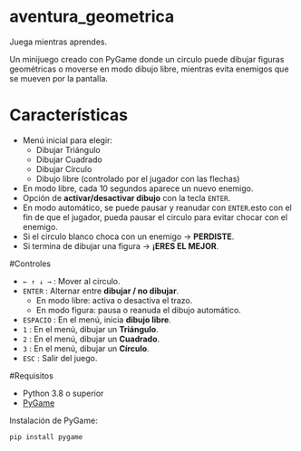 # aventura_geometrica
Juega mientras aprendes.

Un minijuego creado con PyGame donde un circulo puede dibujar figuras geométricas o moverse en modo dibujo libre, mientras evita enemigos que se mueven por la pantalla.

# Características

- Menú inicial para elegir:
  - Dibujar Triángulo
  - Dibujar Cuadrado
  - Dibujar Círculo
  - Dibujo libre (controlado por el jugador con las flechas)
- En modo libre, cada 10 segundos aparece un nuevo enemigo.
- Opción de **activar/desactivar dibujo** con la tecla `ENTER`.
- En modo automático, se puede pausar y reanudar con `ENTER`.esto con el fin de que el jugador, pueda pausar el circulo para evitar chocar con el enemigo.
- Si el circulo blanco choca con un enemigo → **PERDISTE**.
- Si termina de dibujar una figura → **¡ERES EL MEJOR**.

#Controles

- `← ↑ ↓ →` : Mover al circulo.
- `ENTER` : Alternar entre **dibujar / no dibujar**.  
  - En modo libre: activa o desactiva el trazo.  
  - En modo figura: pausa o reanuda el dibujo automático.
- `ESPACIO` : En el menú, inicia **dibujo libre**.
- `1` : En el menú, dibujar un **Triángulo**.
- `2` : En el menú, dibujar un **Cuadrado**.
- `3` : En el menú, dibujar un **Círculo**.
- `ESC` : Salir del juego.

#Requisitos

- Python 3.8 o superior
- [PyGame](https://www.pygame.org/)  

Instalación de PyGame:
```bash
pip install pygame
